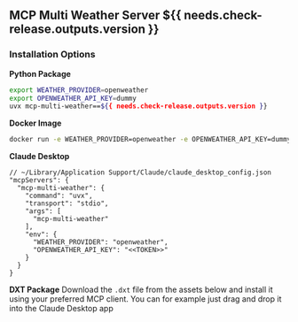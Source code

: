 ## MCP Multi Weather Server ${{ needs.check-release.outputs.version }}

### Installation Options

**Python Package**
```bash
export WEATHER_PROVIDER=openweather
export OPENWEATHER_API_KEY=dummy
uvx mcp-multi-weather==${{ needs.check-release.outputs.version }}
```

**Docker Image**
```bash
docker run -e WEATHER_PROVIDER=openweather -e OPENWEATHER_API_KEY=dummy ghcr.io/igalarzab/mcp-multi-weather:${{ needs.check-release.outputs.version }}
```

**Claude Desktop**
```jsonc
// ~/Library/Application Support/Claude/claude_desktop_config.json
"mcpServers": {
  "mcp-multi-weather": {
    "command": "uvx",
    "transport": "stdio",
    "args": [
      "mcp-multi-weather"
    ],
    "env": {
      "WEATHER_PROVIDER": "openweather",
      "OPENWEATHER_API_KEY": "<<TOKEN>>"
    }
  }
}
```

**DXT Package**
Download the `.dxt` file from the assets below and install it using your preferred MCP client. You
can for example just drag and drop it into the Claude Desktop app
